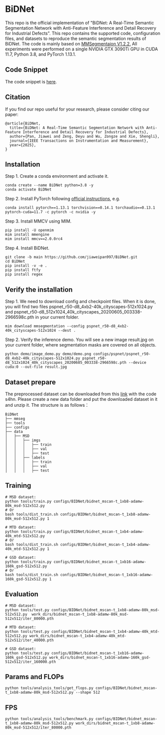 # BiDNet
This repo is the official implementation of "BiDNet: A Real-Time Semantic Segmentation Network with Anti-Feature Interference and Detail Recovery for Industrial Defects". This repo contains the supported code, configuration files, and datasets to reproduce the semantic segmentation results of BiDNet. The code is mainly based on [MMSegmentaion V1.2.2.](https://github.com/open-mmlab/mmsegmentation/tree/main) All experiments were performed on a single NVIDIA GTX 3090Ti GPU in CUDA 11.7, Python 3.8, and PyTorch 1.13.1.

## Code Snippet
The code snippet is [here](mmseg/models/decode_heads/bidnet_head.py).

## Citation
If you find our repo useful for your research, please consider citing our paper:
```
@article{BiDNet,
  title={BiDNet: A Real-Time Semantic Segmentation Network with Anti-Feature Interference and Detail Recovery for Industrial Defects}, 
  author={Pan, Jiawei and Zeng, Deyu and Wu, Zongze and Xie, Shengli},
  journal={IEEE Transactions on Instrumentation and Measurement},
  year={2025},
}
```

## Installation
Step 1. Create a conda environment and activate it.
```
conda create --name BiDNet python=3.8 -y
conda activate BiDNet
```
Step 2. Install PyTorch following [official instructions](https://pytorch.org/get-started/previous-versions/), e.g.
```
conda install pytorch==1.13.1 torchvision==0.14.1 torchaudio==0.13.1 pytorch-cuda=11.7 -c pytorch -c nvidia -y
```
Step 3. Install MMCV using MIM.
```
pip install -U openmim
mim install mmengine
mim install mmcv==2.0.0rc4
```
Step 4. Install BiDNet.
```
git clone -b main https://github.com/jiaweipan997/BiDNet.git
cd BiDNet
pip install -v -e .
pip install ftfy
pip install regex
```

## Verify the installation
Step 1. We need to download config and checkpoint files. When it is done, you will find two files pspnet_r50-d8_4xb2-40k_cityscapes-512x1024.py and pspnet_r50-d8_512x1024_40k_cityscapes_20200605_003338-2966598c.pth in your current folder.
```
mim download mmsegmentation --config pspnet_r50-d8_4xb2-40k_cityscapes-512x1024 --dest .
```
Step 2. Verify the inference demo. You will see a new image result.jpg on your current folder, where segmentation masks are covered on all objects.
```
python demo/image_demo.py demo/demo.png configs/pspnet/pspnet_r50-d8_4xb2-40k_cityscapes-512x1024.py pspnet_r50-d8_512x1024_40k_cityscapes_20200605_003338-2966598c.pth --device cuda:0 --out-file result.jpg
```

## Dataset prepare
The preprocessed dataset can be downloaded from this [link](https://pan.baidu.com/s/1yqEHECbgDbgxbJRc-bAZag?pwd=s4hn) with the code s4hn.
Please create a new data folder and put the downloaded dataset in it and unzip it. The structure is as follows：
```
BiDNet
├── mmseg
├── tools
├── configs
├── data
│   ├── MSD
│   │   ├── imgs
│   │   │   ├── train
│   │   │   ├── val
│   │   │   ├── test
│   │   ├── labels
│   │   │   ├── train
│   │   │   ├── val
│   │   │   ├── test

```

## Training
```
# MSD dataset:
python tools/train.py configs/BIDNet/bidnet_mscan-t_1xb8-adamw-80k_msd-512x512.py
# Or
bash tools/dist_train.sh configs/BIDNet/bidnet_mscan-t_1xb8-adamw-80k_msd-512x512.py 1

# MTD dataset:
python tools/train.py configs/BIDNet/bidnet_mscan-t_1xb4-adamw-40k_mtd-512x512.py
# Or
bash tools/dist_train.sh configs/BIDNet/bidnet_mscan-t_1xb4-adamw-40k_mtd-512x512.py 1

# GSD dataset:
python tools/train.py configs/BIDNet/bidnet_mscan-t_1xb16-adamw-160k_gsd-512x512.py
# Or
bash tools/dist_train.sh configs/BIDNet/bidnet_mscan-t_1xb16-adamw-160k_gsd-512x512.py 1
```

## Evaluation
```
# MSD dataset:
python tools/test.py configs/BIDNet/bidnet_mscan-t_1xb8-adamw-80k_msd-512x512.py  work_dirs/bidnet_mscan-t_1xb8-adamw-80k_msd-512x512/iter_80000.pth

# MTD dataset:
python tools/test.py configs/BIDNet/bidnet_mscan-t_1xb4-adamw-40k_mtd-512x512.py work_dirs/bidnet_mscan-t_1xb4-adamw-40k_mtd-512x512/iter_40000.pth

# GSD dataset:
python tools/test.py configs/BIDNet/bidnet_mscan-t_1xb16-adamw-160k_gsd-512x512.py work_dirs/bidnet_mscan-t_1xb16-adamw-160k_gsd-512x512/iter_160000.pth
```

## Params and FLOPs
```
python tools/analysis_tools/get_flops.py configs/BIDNet/bidnet_mscan-t_1xb8-adamw-80k_msd-512x512.py --shape 512
```

## FPS
```
python tools/analysis_tools/benchmark.py configs/BIDNet/bidnet_mscan-t_1xb8-adamw-80k_msd-512x512.py work_dirs/bidnet_mscan-t_1xb8-adamw-80k_msd-512x512/iter_80000.pth
```
